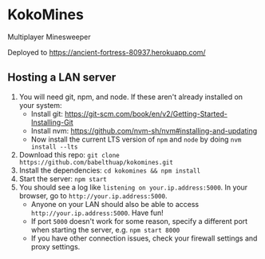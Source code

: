 # KokoMines
Multiplayer Minesweeper

Deployed to https://ancient-fortress-80937.herokuapp.com/

## Hosting a LAN server
1. You will need git, npm, and node. If these aren't already installed on your system:
    - Install git: https://git-scm.com/book/en/v2/Getting-Started-Installing-Git
    - Install nvm: https://github.com/nvm-sh/nvm#installing-and-updating
    - Now install the current LTS version of `npm` and `node` by doing `nvm install --lts`
2. Download this repo: `git clone https://github.com/babelthuap/kokomines.git`
3. Install the dependencies: `cd kokomines && npm install`
4. Start the server: `npm start`
5. You should see a log like `listening on your.ip.address:5000`. In your browser, go to `http://your.ip.address:5000`.
    - Anyone on your LAN should also be able to access `http://your.ip.address:5000`. Have fun!
    - If port `5000` doesn't work for some reason, specify a different port when starting the server, e.g. `npm start 8000`
    - If you have other connection issues, check your firewall settings and proxy settings.
